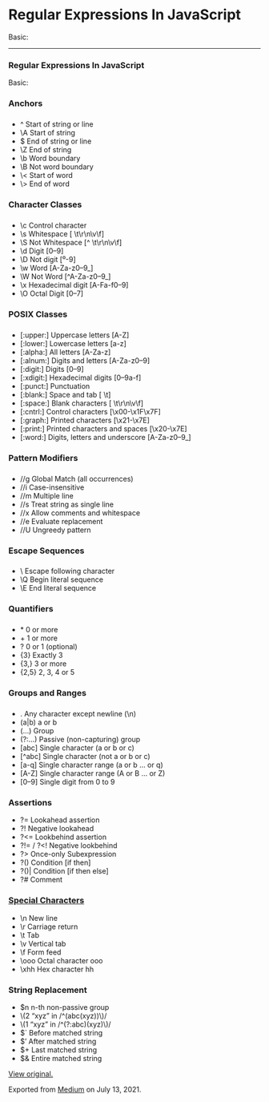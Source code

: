 Regular Expressions In JavaScript
=================================

Basic:

------------------------------------------------------------------------

### Regular Expressions In JavaScript

Basic:

### Anchors

### 

-   <span id="d05b">^ Start of string or line</span>
-   <span id="6038">\\A Start of string</span>
-   <span id="40e6">$ End of string or line</span>
-   <span id="9df2">\\Z End of string</span>
-   <span id="53e9">\\b Word boundary</span>
-   <span id="fd36">\\B Not word boundary</span>
-   <span id="c78b">\\&lt; Start of word</span>
-   <span id="6a1d">\\&gt; End of word</span>

### Character Classes

### 

-   <span id="2d83">\\c Control character</span>
-   <span id="4651">\\s Whitespace \[ \\t\\r\\n\\v\\f\]</span>
-   <span id="0193">\\S Not Whitespace \[^ \\t\\r\\n\\v\\f\]</span>
-   <span id="00a1">\\d Digit \[0–9\]</span>
-   <span id="edf5">\\D Not digit \[⁰-9\]</span>
-   <span id="281f">\\w Word \[A-Za-z0–9\_\]</span>
-   <span id="0b49">\\W Not Word \[^A-Za-z0–9\_\]</span>
-   <span id="b984">\\x Hexadecimal digit \[A-Fa-f0–9\]</span>
-   <span id="3b87">\\O Octal Digit \[0–7\]</span>

### POSIX Classes

### 

-   <span id="7d87">\[:upper:\] Uppercase letters \[A-Z\]</span>
-   <span id="2c6c">\[:lower:\] Lowercase letters \[a-z\]</span>
-   <span id="c701">\[:alpha:\] All letters \[A-Za-z\]</span>
-   <span id="9fb1">\[:alnum:\] Digits and letters \[A-Za-z0–9\]</span>
-   <span id="0691">\[:digit:\] Digits \[0–9\]</span>
-   <span id="55bb">\[:xdigit:\] Hexadecimal digits \[0–9a-f\]</span>
-   <span id="f40f">\[:punct:\] Punctuation</span>
-   <span id="717c">\[:blank:\] Space and tab \[ \\t\]</span>
-   <span id="f601">\[:space:\] Blank characters \[ \\t\\r\\n\\v\\f\]</span>
-   <span id="3202">\[:cntrl:\] Control characters \[\\x00-\\x1F\\x7F\]</span>
-   <span id="407a">\[:graph:\] Printed characters \[\\x21-\\x7E\]</span>
-   <span id="b567">\[:print:\] Printed characters and spaces \[\\x20-\\x7E\]</span>
-   <span id="09eb">\[:word:\] Digits, letters and underscore \[A-Za-z0–9\_\]</span>

### Pattern Modifiers

### 

-   <span id="e660">//g Global Match (all occurrences)</span>
-   <span id="eb90">//i Case-insensitive</span>
-   <span id="7c32">//m Multiple line</span>
-   <span id="ad4e">//s Treat string as single line</span>
-   <span id="1e02">//x Allow comments and whitespace</span>
-   <span id="89e9">//e Evaluate replacement</span>
-   <span id="6931">//U Ungreedy pattern</span>

### Escape Sequences

### 

-   <span id="7005">\\ Escape following character</span>
-   <span id="d4be">\\Q Begin literal sequence</span>
-   <span id="a990">\\E End literal sequence</span>

### Quantifiers

### 

-   <span id="8f1d">\* 0 or more</span>
-   <span id="f977">+ 1 or more</span>
-   <span id="11b3">? 0 or 1 (optional)</span>
-   <span id="f72b">{3} Exactly 3</span>
-   <span id="680b">{3,} 3 or more</span>
-   <span id="0ebe">{2,5} 2, 3, 4 or 5</span>

### Groups and Ranges

### 

-   <span id="38f6">. Any character except newline (\\n)</span>
-   <span id="662b">(a|b) a or b</span>
-   <span id="2884">(…) Group</span>
-   <span id="d4df">(?:…) Passive (non-capturing) group</span>
-   <span id="0100">\[abc\] Single character (a or b or c)</span>
-   <span id="ab55">\[^abc\] Single character (not a or b or c)</span>
-   <span id="e77c">\[a-q\] Single character range (a or b … or q)</span>
-   <span id="23aa">\[A-Z\] Single character range (A or B … or Z)</span>
-   <span id="a250">\[0–9\] Single digit from 0 to 9</span>

### Assertions

-   <span id="a14a">?= Lookahead assertion</span>
-   <span id="003e">?! Negative lookahead</span>
-   <span id="21b4">?&lt;= Lookbehind assertion</span>
-   <span id="ce65">?!= / ?&lt;! Negative lookbehind</span>
-   <span id="cad3">?&gt; Once-only Subexpression</span>
-   <span id="db25">?() Condition \[if then\]</span>
-   <span id="f677">?()| Condition \[if then else\]</span>
-   <span id="f37c">?\# Comment</span>

### <a href="https://5500-maroon-cicada-j63zxbst.ws-us11.gitpod.io/_WJVincent/Notes-Wiki/regex-cheatsheet.html#Special%20Characters" class="markup--anchor markup--h3-anchor">Special Characters</a>

-   <span id="ca81">\\n New line</span>
-   <span id="6ca1">\\r Carriage return</span>
-   <span id="40cf">\\t Tab</span>
-   <span id="816c">\\v Vertical tab</span>
-   <span id="37e8">\\f Form feed</span>
-   <span id="584e">\\ooo Octal character ooo</span>
-   <span id="73a1">\\xhh Hex character hh</span>

### String Replacement

-   <span id="97cc">$n n-th non-passive group</span>
-   <span id="b1ec">\\(2 “xyz” in /^(abc(xyz))\\)/</span>
-   <span id="5cfe">\\(1 “xyz” in /^(?:abc)(xyz)\\)/</span>
-   <span id="c851">$\` Before matched string</span>
-   <span id="a73d">$’ After matched string</span>
-   <span id="b11b">$+ Last matched string</span>
-   <span id="fb7a">$& Entire matched string</span>

[View original.](https://medium.com/p/6be305fbe20b)

Exported from [Medium](https://medium.com) on July 13, 2021.
